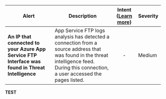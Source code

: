 |Alert|Description|Intent ([Learn more](#intentions))|Severity|
|----|----|:----:|--|
|**An IP that connected to your Azure App Service FTP Interface was found in Threat Intelligence**|App Service FTP logs analysis has detected a connection from a source address that was found in the threat intelligence feed. During this connection, a user accessed the pages listed.|-|Medium|
**TEST**
